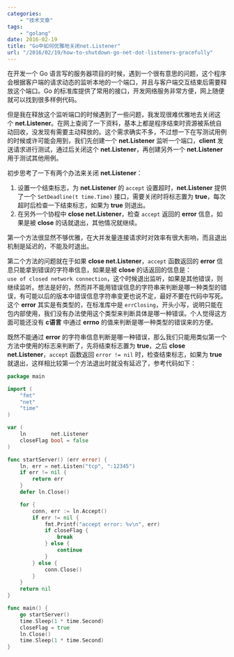 ```yaml
---
categories:
    - "技术文章"
tags:
    - "golang"
date: 2016-02-19
title: "Go中如何优雅地关闭net.Listener"
url: "/2016/02/19/how-to-shutdown-go-net-dot-listeners-gracefully"
---
```


在开发一个 Go 语言写的服务器项目的时候，遇到一个很有意思的问题，这个程序会根据客户端的请求动态的监听本地的一个端口，并且与客户端交互结束后需要释放这个端口。Go 的标准库提供了常用的接口，开发网络服务非常方便，网上随便就可以找到很多样例代码。

<!--more-->

但是我在释放这个监听端口的时候遇到了一些问题，我发现很难优雅地去关闭这个 **net.Listener**。在网上查阅了一下资料，基本上都是程序结束时资源被系统自动回收，没发现有需要主动释放的。这个需求确实不多，不过想一下在写测试用例的时候或许可能会用到，我们先创建一个 **net.Listener** 监听一个端口，**client** 发送请求进行测试，通过后关闭这个 **net.Listener**，再创建另外一个 **net.Listener** 用于测试其他用例。

初步思考了一下有两个办法来关闭 **net.Listener**：

1. 设置一个结束标志，为 **net.Listener** 的 `accept` 设置超时，**net.Listener** 提供了一个 `SetDeadline(t time.Time)` 接口，需要关闭时将标志置为 **true**，每次超时后检查一下结束标志，如果为 **true** 则退出。
2. 在另外一个协程中 **close net.Listener**，检查 `accept` 返回的 **error** 信息，如果是被 **close** 的话就退出，其他情况就继续。

第一个方法很显然不够优雅，在大并发量连接请求时对效率有很大影响，而且退出机制是延迟的，不能及时退出。

第二个方法的问题就在于如果 **close net.Listener**，`accept` 函数返回的 **error** 信息只能拿到错误的字符串信息，如果是被 **close** 的话返回的信息是：`use of closed network connection`，这个时候退出监听，如果是其他错误，则继续监听。想法是好的，然而并不能用错误信息的字符串来判断是哪一种类型的错误，有可能以后的版本中错误信息字符串变更也说不定，最好不要在代码中写死。这个 **error** 其实是有类型的，在标准库中是 `errClosing`，开头小写，说明只能在包内部使用，我们没有办法使用这个类型来判断具体是哪一种错误。个人觉得这方面可能还没有 **c语言** 中通过 **errno** 的值来判断是哪一种类型的错误来的方便。

既然不能通过 **error** 的字符串信息判断是哪一种错误，那么我们只能用类似第一个方法中使用的标志来判断了，先将结束标志置为 **true**，之后 **close net.Listener**，`accept` 函数返回 `error != nil` 时，检查结束标志，如果为 **true** 就退出，这样相比较第一个方法退出时就没有延迟了，参考代码如下：

```go
package main

import (
    "fmt"
    "net"
    "time"
)

var (
    ln        net.Listener
    closeFlag bool = false
)

func startServer() (err error) {
    ln, err = net.Listen("tcp", ":12345")
    if err != nil {
        return err
    }
    defer ln.Close()

    for {
        conn, err := ln.Accept()
        if err != nil {
            fmt.Printf("accept error: %v\n", err)
            if closeFlag {
                break
            } else {
                continue
            }
        } else {
            conn.Close()
        }
    }
    return nil
}

func main() {
    go startServer()
    time.Sleep(1 * time.Second)
    closeFlag = true
    ln.Close()
    time.Sleep(1 * time.Second)
}
```
